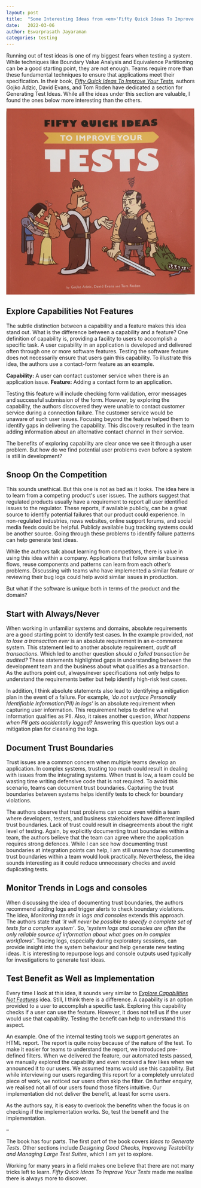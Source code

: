 ```yaml
---
layout: post
title:  "Some Interesting Ideas from <em>'Fifty Quick Ideas To Improve Your Tests'</em>"
date:   2022-03-06
author: Eswarprasath Jayaraman
categories: testing
---
```

Running out of test ideas is one of my biggest fears when testing a system. While techniques like Boundary Value Analysis and Equivalence Partitioning can be a good starting point, they are not enough. Teams require more than these fundamental techniques to ensure that applications meet their specification. In their book, [*Fifty Quick Ideas To Improve Your Tests*](https://fiftyquickideas.com/fifty-quick-ideas-to-improve-your-tests/), authors Gojko Adzic, David Evans, and Tom Roden have dedicated a section for Generating Test Ideas. While all the ideas under this section are valuable, I found the ones below more interesting than the others.

<!--end-excerpt-->

![Fifty Quick Ideas to Improve Your Tests](/assets/fifty_quick_ideas_to_test.jpg)

## Explore Capabilities Not Features

The subtle distinction between a capability and a feature makes this idea stand out. What is the difference between a capability and a feature? One definition of capability is, providing a facility to users to accomplish a specific task. A user capability in an application is developed and delivered often through one or more software features. Testing the software feature does not necessarily ensure that users gain this capability. To illustrate this idea, the authors use a contact-form feature as an example.

**Capability:** A user can contact customer service when there is an application issue.
**Feature:** Adding a contact form to an application.

Testing this feature will include checking form validation, error messages and successful submission of the form. However, by exploring the capability, the authors discovered they were unable to contact customer service during a connection failure. The customer service would be unaware of such user issues. Focusing beyond the feature helped them to identify gaps in delivering the capability. This discovery resulted in the team adding information about an alternative contact channel in their service.

The benefits of exploring capability are clear once we see it through a user problem. But how do we find potential user problems even before a system is still in development?

## Snoop On the Competition

This sounds unethical. But this one is not as bad as it looks. The idea here is to learn from a competing product's user issues. The authors suggest that regulated products usually have a requirement to report all user identified issues to the regulator. These reports, if available publicly, can be a great source to identify potential failures that our product could experience. In non-regulated industries, news websites, online support forums, and social media feeds could be helpful. Publicly available bug tracking systems could be another source. Going through these problems to identify failure patterns can help generate test ideas.

While the authors talk about learning from competitors, there is value in using this idea within a company. Applications that follow similar business flows, reuse components and patterns can learn from each other’s problems. Discussing with teams who have implemented a similar feature or reviewing their bug logs could help avoid similar issues in production.

But what if the software is unique both in terms of the product and the domain?

## Start with Always/Never

When working in unfamiliar systems and domains, absolute requirements are a good starting point to identify test cases. In the example provided, *not to lose a transaction ever* is an absolute requirement in an e-commerce system. This statement led to another absolute requirement, *audit all transactions*. Which led to another question *should a failed transaction be audited?* These statements highlighted gaps in understanding between the development team and the business about what qualifies as a transaction. As the authors point out, always/never specifications not only helps to understand the requirements better but help identify high-risk test cases.

In addition, I think absolute statements also lead to identifying a mitigation plan in the event of a failure. For example, *'do not surface Personally Identifiable Information(PII) in logs'* is an absolute requirement when capturing user information. This requirement helps to define what information qualifies as PII. Also, it raises another question, *What happens when PII gets accidentally logged?* Answering this question lays out a mitigation plan for cleansing the logs.

## Document Trust Boundaries

Trust issues are a common concern when multiple teams develop an application. In complex systems, trusting too much could result in dealing with issues from the integrating systems. When trust is low, a team could be wasting time writing defensive code that is not required. To avoid this scenario, teams can document trust boundaries. Capturing the trust boundaries between systems helps identify tests to check for boundary violations.

The authors observe that trust problems can occur even within a team where developers, testers, and business stakeholders have different implied trust boundaries. Lack of trust could result in disagreements about the right level of testing. Again, by explicitly documenting trust boundaries within a team, the authors believe that the team can agree where the application requires strong defences.
While I can see how documenting trust boundaries at integration points can help, I am still unsure how documenting trust boundaries within a team would look practically. Nevertheless, the idea sounds interesting as it could reduce unnecessary checks and avoid duplicating tests.

## Monitor Trends in Logs and consoles

When discussing the idea of documenting trust boundaries, the authors recommend adding logs and trigger alerts to check boundary violations. The idea, *Monitoring trends in logs and consoles* extends this approach. The authors state that *'it will never be possible to specify a complete set of tests for a complex system'*. So, *'system logs and consoles are often the only reliable source of information about what goes on in complex workflows'*. Tracing logs, especially during exploratory sessions, can provide insight into the system behaviour and help generate new testing ideas. It is interesting to repurpose logs and console outputs used typically for investigations to generate test ideas.

## Test Benefit as Well as Implementation

Every time I look at this idea, it sounds very similar to [*Explore Capabilities Not Features*](#explore-capabilities-not-features) idea. Still, I think there is a difference. A capability is an option provided to a user to accomplish a specific task. Exploring this capability checks if a user can use the feature. However, it does not tell us if the user would use that capability. Testing the benefit can help to understand this aspect.

An example. One of the internal testing tools we support generates an HTML report. The report is quite noisy because of the nature of the test. To make it easier for teams to understand the report, we introduced pre-defined filters. When we delivered the feature, our automated tests passed, we manually explored the capability and even received a few likes when we announced it to our users. We assumed teams would use this capability. But while interviewing our users regarding this report for a completely unrelated piece of work, we noticed our users often skip the filter. On further enquiry, we realised not all of our users found those filters intuitive. Our implementation did not deliver the benefit, at least for some users.

As the authors say, it is easy to overlook the benefits when the focus is on checking if the implementation works. So, test the benefit and the implementation.

–

The book has four parts. The first part of the book covers *Ideas to Generate Tests*. Other sections include *Designing Good Checks, Improving Testability and Managing Large Test Suites*, which I am yet to explore.

Working for many years in a field makes one believe that there are not many tricks left to learn. *Fifty Quick Ideas To Improve Your Tests* made me realise there is always more to discover.
